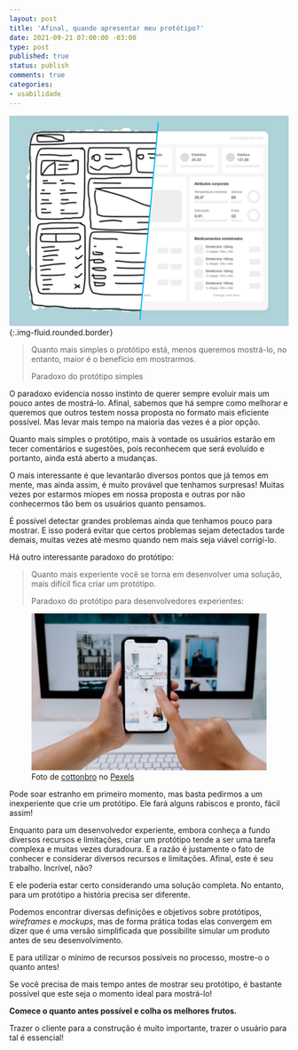 ```yaml
---
layout: post
title: 'Afinal, quando apresentar meu protótipo?'
date: 2021-09-21 07:00:00 -03:00
type: post
published: true
status: publish
comments: true
categories:
- usabilidade
---
```


![Ilustração de um protótipo de baixa fidelidade à esquerda, com traços e contornos simples, com um corte diagonal no centro da imagem, evoluindo para um protótipo de alta fidelidade à direita, com elementos mais bem definidos e textos representativos.](/assets/imgs/quando-apresentar-prototipo/prototipo-baixa-alta-fidelidade.png){:.img-fluid.rounded.border}

<blockquote class="blockquote">
	<p>Quanto mais simples o protótipo está, menos queremos mostrá-lo, no entanto, maior é o benefício em mostrarmos.</p>
	<footer class="blockquote-footer">Paradoxo do protótipo simples</footer>
</blockquote>

O paradoxo evidencia nosso instinto de querer sempre evoluir mais um pouco antes de mostrá-lo. Afinal, sabemos que há sempre como melhorar e queremos que outros testem nossa proposta no formato mais eficiente possível. Mas levar mais tempo na maioria das vezes é a pior opção.

Quanto mais simples o protótipo, mais à vontade os usuários estarão em tecer comentários e sugestões, pois reconhecem que será evoluído e portanto, ainda está aberto a mudanças.

O mais interessante é que levantarão diversos pontos que já temos em mente, mas ainda assim, é muito provável que tenhamos surpresas! Muitas vezes por estarmos míopes em nossa proposta e outras por não conhecermos tão bem os usuários quanto pensamos.

É possível detectar grandes problemas ainda que tenhamos pouco para mostrar. E isso poderá evitar que certos problemas sejam detectados tarde demais, muitas vezes até mesmo quando nem mais seja viável corrigí-lo.


Há outro interessante paradoxo do protótipo:

<blockquote class="blockquote">
	<p>Quanto mais experiente você se torna em desenvolver uma solução, mais difícil fica criar um protótipo.</p>
	<footer class="blockquote-footer">Paradoxo do protótipo para desenvolvedores experientes:</footer>
</blockquote>

<figure class="figure">
  <img src="/assets/imgs/quando-apresentar-prototipo/testando-prototipo-celular.jpg" class="figure-img img-fluid rounded" alt="Fotografia do ponto de vista de uma pessoa segurando um celular com a mão esquerda e o dedo indicador da mão direita indo em direção à tela para manusear a interface com diversas fotos.">
  <figcaption class="figure-caption">Foto de <a href="https://www.pexels.com/pt-br/@cottonbro?utm_content=attributionCopyText&utm_medium=referral&utm_source=pexels" target="_blank">cottonbro</a> no <a href="https://www.pexels.com/pt-br/foto/aplicativo-app-aplicacao-solicitacao-5082579/?utm_content=attributionCopyText&utm_medium=referral&utm_source=pexels" target="_blank">Pexels</a></figcaption>
</figure>

Pode soar estranho em primeiro momento, mas basta pedirmos a um inexperiente que crie um protótipo. Ele fará alguns rabiscos e pronto, fácil assim!

Enquanto para um desenvolvedor experiente, embora conheça a fundo diversos recursos e limitações, criar um protótipo tende a ser uma tarefa complexa e muitas vezes duradoura. E a razão é justamente o fato de conhecer e considerar diversos recursos e limitações. Afinal, este é seu trabalho. Incrível, não?

E ele poderia estar certo considerando uma solução completa. No entanto, para um protótipo a história precisa ser diferente.

Podemos encontrar diversas definições e objetivos sobre protótipos, *wireframes* e *mockups*, mas de forma prática todas elas convergem em dizer que é uma versão simplificada que possibilite simular um produto antes de seu desenvolvimento.

E para utilizar o mínimo de recursos possíveis no processo, mostre-o o quanto antes!

Se você precisa de mais tempo antes de mostrar seu protótipo, é bastante possível que este seja o momento ideal para mostrá-lo!

**Comece o quanto antes possível e colha os melhores frutos.**

Trazer o cliente para a construção é muito importante, trazer o usuário para tal é essencial!